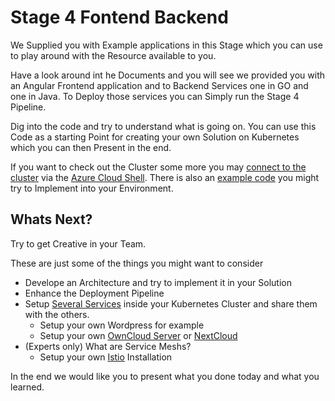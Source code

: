 # Stage 4 Fontend Backend

We Supplied you with Example applications in this Stage which you can use to play around with the Resource available to you.

Have a look around int he Documents and you will see we provided you with an Angular Frontend application and to Backend Services one in GO and one in Java. To Deploy those services you can Simply run the Stage 4 Pipeline.

Dig into the code and try to understand what is going on. You can use this Code as a starting Point for creating your own Solution on Kubernetes which you can then Present in the end.

If you want to check out the Cluster some more you may [connect to the cluster](https://docs.microsoft.com/en-us/azure/aks/kubernetes-walkthrough#connect-to-the-cluster) via the [Azure Cloud Shell](https://docs.microsoft.com/de-de/azure/cloud-shell/overview). There is also an [example code](https://docs.microsoft.com/en-us/azure/aks/kubernetes-walkthrough#run-the-application) you might try to Implement into your Environment.


## Whats Next?

Try to get Creative in your Team.

These are just some of the things you might want to consider
- Develope an Architecture and try to implement it in your Solution
- Enhance the Deployment Pipeline
- Setup [Several Services](https://kubernetes.io/docs/tutorials/stateful-application/) inside your Kubernetes Cluster and share them with the others.
  - Setup your own Wordpress for example
  - Setup your own [OwnCloud Server](https://owncloud.com/) or [NextCloud](https://nextcloud.com/)
- (Experts only) What are Service Meshs?
  - Setup your own [Istio](https://istio.io/latest/about/service-mesh/) Installation

In the end we would like you to present what you done today and what you learned.